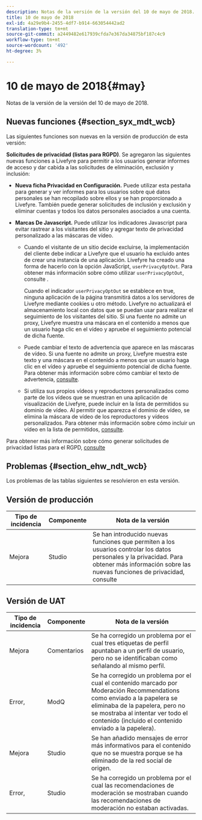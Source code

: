 ```yaml
---
description: Notas de la versión de la versión del 10 de mayo de 2018.
title: 10 de mayo de 2018
exl-id: 4a29e9b4-2455-4df7-b914-663054442ad2
translation-type: tm+mt
source-git-commit: a2449482e617939cfda7e367da34875bf187c4c9
workflow-type: tm+mt
source-wordcount: '492'
ht-degree: 3%

---
```


# 10 de mayo de 2018{#may}

Notas de la versión de la versión del 10 de mayo de 2018.

## Nuevas funciones {#section_syx_mdt_wcb}

Las siguientes funciones son nuevas en la versión de producción de esta versión:

**Solicitudes de privacidad (listas para RGPD)**. Se agregaron las siguientes nuevas funciones a Livefyre para permitir a los usuarios generar informes de acceso y dar cabida a las solicitudes de eliminación, exclusión y inclusión:

* **Nueva ficha Privacidad en Configuración.** Puede utilizar esta pestaña para generar y ver informes para los usuarios sobre qué datos personales se han recopilado sobre ellos y se han proporcionado a Livefyre. También puede generar solicitudes de inclusión y exclusión y eliminar cuentas y todos los datos personales asociados a una cuenta.
* **Marcas De Javascript.** Puede utilizar los indicadores Javascript para evitar rastrear a los visitantes del sitio y agregar texto de privacidad personalizado a las máscaras de vídeo.

   * Cuando el visitante de un sitio decide excluirse, la implementación del cliente debe indicar a Livefyre que el usuario ha excluido antes de crear una instancia de una aplicación. Livefyre ha creado una forma de hacerlo con la opción JavaScript, `userPrivacyOptOut`. Para obtener más información sobre cómo utilizar `userPrivacyOptOut`, consulte [](/help/using/c-settings-other/c-gdpr-compliance/c-gdpr-compliance.md#section_nmz_q3n_3db).

      Cuando el indicador `userPrivacyOptOut` se establece en true, ninguna aplicación de la página transmitirá datos a los servidores de Livefyre mediante cookies u otro método. Livefyre no actualizará el almacenamiento local con datos que se puedan usar para realizar el seguimiento de los visitantes del sitio. Si una fuente no admite un proxy, Livefyre muestra una máscara en el contenido a menos que un usuario haga clic en el vídeo y apruebe el seguimiento potencial de dicha fuente.

   * Puede cambiar el texto de advertencia que aparece en las máscaras de vídeo. Si una fuente no admite un proxy, Livefyre muestra este texto y una máscara en el contenido a menos que un usuario haga clic en el vídeo y apruebe el seguimiento potencial de dicha fuente. Para obtener más información sobre cómo cambiar el texto de advertencia, [consulte](/help/using/c-settings-other/c-gdpr-compliance/c-gdpr-compliance.md#section_pb5_mnp_ldb).
   * Si utiliza sus propios vídeos y reproductores personalizados como parte de los vídeos que se muestran en una aplicación de visualización de Livefyre, puede incluir en la lista de permitidos su dominio de vídeo. Al permitir que aparezca el dominio de vídeo, se elimina la máscara de vídeo de los reproductores y vídeos personalizados. Para obtener más información sobre cómo incluir un vídeo en la lista de permitidos, [consulte](/help/using/c-settings-other/c-gdpr-compliance/c-gdpr-compliance.md#section_bzp_pnp_ldb).

Para obtener más información sobre cómo generar solicitudes de privacidad listas para el RGPD, [consulte](/help/using/c-settings-other/c-gdpr-compliance/c-gdpr-compliance.md#concept_q1l_r5s_rcb)

## Problemas {#section_ehw_ndt_wcb}

Los problemas de las tablas siguientes se resolvieron en esta versión.

## Versión de producción

| **Tipo de incidencia** | **Componente** | **Nota de la versión** |
|---|---|---|
| Mejora | Studio | Se han introducido nuevas funciones que permiten a los usuarios controlar los datos personales y la privacidad. Para obtener más información sobre las nuevas funciones de privacidad, consulte [](#c_rn/section_syx_mdt_wcb) |

## Versión de UAT

| **Tipo de incidencia** | **Componente** | **Nota de la versión** |
|---|---|---|
| Mejora | Comentarios | Se ha corregido un problema por el cual tres etiquetas de perfil apuntaban a un perfil de usuario, pero no se identificaban como señalando al mismo perfil. |
| Error, | ModQ | Se ha corregido un problema por el cual el contenido marcado por Moderación Recommendations como enviado a la papelera se eliminaba de la papelera, pero no se mostraba al intentar ver todo el contenido (incluido el contenido enviado a la papelera). |
| Mejora | Studio | Se han añadido mensajes de error más informativos para el contenido que no se muestra porque se ha eliminado de la red social de origen. |
| Error, | Studio | Se ha corregido un problema por el cual las recomendaciones de moderación se mostraban cuando las recomendaciones de moderación no estaban activadas. |
